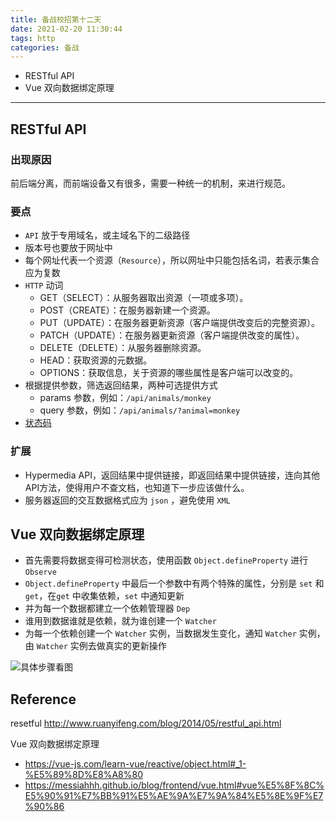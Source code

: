 ```yaml
---
title: 备战校招第十二天
date: 2021-02-20 11:30:44
tags: http
categories: 备战
---
```




- RESTful API
- Vue 双向数据绑定原理

---

<!--more-->



## RESTful API

### 出现原因

前后端分离，而前端设备又有很多，需要一种统一的机制，来进行规范。



### 要点

- `API` 放于专用域名，或主域名下的二级路径
- 版本号也要放于网址中
- 每个网址代表一个资源（`Resource`），所以网址中只能包括名词，若表示集合应为复数
- `HTTP` 动词
  - GET（SELECT）：从服务器取出资源（一项或多项）。
  - POST（CREATE）：在服务器新建一个资源。
  - PUT（UPDATE）：在服务器更新资源（客户端提供改变后的完整资源）。
  - PATCH（UPDATE）：在服务器更新资源（客户端提供改变的属性）。
  - DELETE（DELETE）：从服务器删除资源。
  - HEAD：获取资源的元数据。
  - OPTIONS：获取信息，关于资源的哪些属性是客户端可以改变的。
- 根据提供参数，筛选返回结果，两种可选提供方式
  - params 参数，例如：`/api/animals/monkey`
  - query 参数，例如：`/api/animals/?animal=monkey`
- [状态码](https://developer.mozilla.org/zh-CN/docs/Web/HTTP/Status)



### 扩展

- Hypermedia API，返回结果中提供链接，即返回结果中提供链接，连向其他API方法，使得用户不查文档，也知道下一步应该做什么。
- 服务器返回的交互数据格式应为 `json` ，避免使用 `XML`





## Vue 双向数据绑定原理

- 首先需要将数据变得可检测状态，使用函数 `Object.defineProperty` 进行 `Observe`
- `Object.defineProperty` 中最后一个参数中有两个特殊的属性，分别是 `set` 和 `get`，在`get` 中收集依赖，`set` 中通知更新
- 并为每一个数据都建立一个依赖管理器 `Dep`
- 谁用到数据谁就是依赖，就为谁创建一个 `Watcher`
- 为每一个依赖创建一个 `Watcher` 实例，当数据发生变化，通知 `Watcher` 实例，由 `Watcher` 实例去做真实的更新操作

![具体步骤看图](https://vue-js.com/learn-vue/assets/img/3.0b99330d.jpg)



## Reference

resetful http://www.ruanyifeng.com/blog/2014/05/restful_api.html

Vue 双向数据绑定原理

- https://vue-js.com/learn-vue/reactive/object.html#_1-%E5%89%8D%E8%A8%80
- https://messiahhh.github.io/blog/frontend/vue.html#vue%E5%8F%8C%E5%90%91%E7%BB%91%E5%AE%9A%E7%9A%84%E5%8E%9F%E7%90%86